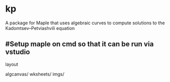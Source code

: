 # kp
A package for Maple that uses algebraic curves to compute solutions to the Kadomtsev–Petviashvili equation

#Setup maple on cmd so that it  can be run via vstudio
-
layout

algcanvas/
wksheets/
imgs/

